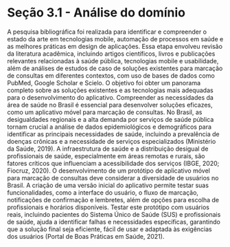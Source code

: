 
# Seção 3.1 - Análise do domínio

A pesquisa bibliográfica foi realizada para identificar e compreender o estado da arte em tecnologias mobile, automação de processos em saúde e as melhores práticas em design de aplicações. Essa etapa envolveu revisão da literatura acadêmica, incluindo artigos científicos, livros e publicações relevantes relacionadas à saúde pública, tecnologias mobile e usabilidade, além de análises de estudos de caso de soluções existentes para marcação de consultas em diferentes contextos, com uso de bases de dados como PubMed, Google Scholar e Scielo. O objetivo foi obter um panorama completo sobre as soluções existentes e as tecnologias mais adequadas para o desenvolvimento do aplicativo.
Compreender as necessidades da área de saúde no Brasil é essencial para desenvolver soluções eficazes, como um aplicativo móvel para marcação de consultas. No Brasil, as desigualdades regionais e a alta demanda por serviços de saúde pública tornam crucial a análise de dados epidemiológicos e demográficos para identificar as principais necessidades de saúde, incluindo a prevalência de doenças crônicas e a necessidade de serviços especializados (Ministério da Saúde, 2019). A infraestrutura de saúde e a distribuição desigual de profissionais de saúde, especialmente em áreas remotas e rurais, são fatores críticos que influenciam a acessibilidade dos serviços (IBGE, 2020; Fiocruz, 2020).
O desenvolvimento de um protótipo de aplicativo móvel para marcação de consultas deve considerar a diversidade de usuários no Brasil. A criação de uma versão inicial do aplicativo permite testar suas funcionalidades, como a interface do usuário, o fluxo de marcação, notificações de confirmação e lembretes, além de opções para escolha de profissionais e horários disponíveis. Testar este protótipo com usuários reais, incluindo pacientes do Sistema Único de Saúde (SUS) e profissionais de saúde, ajuda a identificar falhas e necessidades específicas, garantindo que a solução final seja eficiente, fácil de usar e adaptada às exigências dos usuários (Portal de Boas Práticas em Saúde, 2021).

